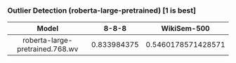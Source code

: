 ### Outlier Detection (roberta-large-pretrained) [1 is best]
|Model|8-8-8|WikiSem-500|
|:--:|:--:|:--:|
|roberta-large-pretrained.768.wv|0.833984375|0.5460178571428571|
